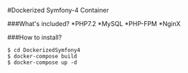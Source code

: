 #Dockerized Symfony-4 Container

###What's included?
*PHP7.2
*MySQL
*PHP-FPM
*NginX

###How to install?
```
$ cd DockerizedSymfony4
$ docker-compose build
$ docker-compose up -d
```